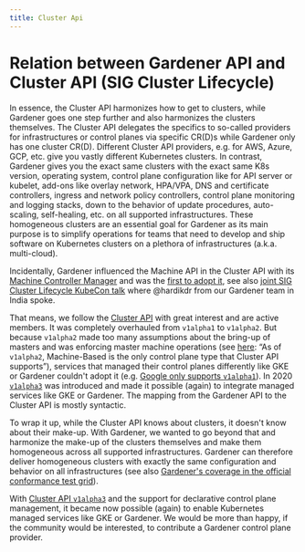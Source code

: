 ```yaml
---
title: Cluster Api
---
```

# Relation between Gardener API and Cluster API (SIG Cluster Lifecycle)

In essence, the Cluster API harmonizes how to get to clusters, while Gardener goes one step further and also harmonizes the clusters themselves. The Cluster API delegates the specifics to so-called providers for infrastructures or control planes via specific CR(D)s while Gardener only has one cluster CR(D). Different Cluster API providers, e.g. for AWS, Azure, GCP, etc. give you vastly different Kubernetes clusters. In contrast, Gardener gives you the exact same clusters with the exact same K8s version, operating system, control plane configuration like for API server or kubelet, add-ons like overlay network, HPA/VPA, DNS and certificate controllers, ingress and network policy controllers, control plane monitoring and logging stacks, down to the behavior of update procedures, auto-scaling, self-healing, etc. on all supported infrastructures. These homogeneous clusters are an essential goal for Gardener as its main purpose is to simplify operations for teams that need to develop and ship software on Kubernetes clusters on a plethora of infrastructures (a.k.a. multi-cloud).

Incidentally, Gardener influenced the Machine API in the Cluster API with its [Machine Controller Manager](https://github.com/gardener/machine-controller-manager) and was the [first to adopt it](https://github.com/kubernetes-sigs/cluster-api/commit/00b1ead264aea6f88585559056c180771cce3815), see also [joint SIG Cluster Lifecycle KubeCon talk](https://www.youtube.com/watch?v=Mtg8jygK3Hs) where @hardikdr from our Gardener team in India spoke.

That means, we follow the [Cluster API](https://github.com/kubernetes-sigs/cluster-api#cluster-api) with great interest and are active members. It was completely overhauled from `v1alpha1` to `v1alpha2`. But because `v1alpha2` made too many assumptions about the bring-up of masters and was enforcing master machine operations (see [here](https://cluster-api.sigs.k8s.io/user/concepts.html#control-plane): “As of `v1alpha2`, Machine-Based is the only control plane type that Cluster API supports”), services that managed their control planes differently like GKE or Gardener couldn't adopt it (e.g. [Google only supports `v1alpha1`](https://cloud.google.com/anthos/gke/docs/on-prem/concepts/cluster-api)). In 2020 [`v1alpha3`](https://kubernetes.io/blog/2020/04/21/cluster-api-v1alpha3-delivers-new-features-and-an-improved-user-experience/) was introduced and made it possible (again) to integrate managed services like GKE or Gardener. The mapping from the Gardener API to the Cluster API is mostly syntactic.

To wrap it up, while the Cluster API knows about clusters, it doesn't know about their make-up. With Gardener, we wanted to go beyond that and harmonize the make-up of the clusters themselves and make them homogeneous across all supported infrastructures. Gardener can therefore deliver homogeneous clusters with exactly the same configuration and behavior on all infrastructures (see also [Gardener's coverage in the official conformance test grid](https://k8s-testgrid.appspot.com/conformance-all)).

With [Cluster API `v1alpha3`](https://kubernetes.io/blog/2020/04/21/cluster-api-v1alpha3-delivers-new-features-and-an-improved-user-experience) and the support for declarative control plane management, it became now possible (again) to enable Kubernetes managed services like GKE or Gardener. We would be more than happy, if the community would be interested, to contribute a Gardener control plane provider.
